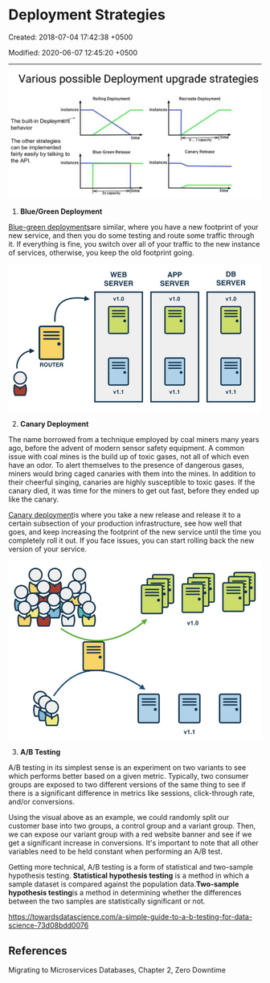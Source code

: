 # Deployment Strategies

Created: 2018-07-04 17:42:38 +0500

Modified: 2020-06-07 12:45:20 +0500

---

![Various possible Deployment upgrade strategies instances The built-in Deployméfif¯ behavior The other strategies can be implemented fairly easily by talking to the API. instances Rolling Deployment time Blue-Green Release time 2x capacity instances instances Recreate Deployment time O 1 capacity Canary Release time ](../../media/DevOps-DevOps-Deployment-Strategies-image1.png)

1. **Blue/Green Deployment**

[Blue-green deployments](https://www.gocd.org/2017/07/25/blue-green-deployments/)are similar, where you have a new footprint of your new service, and then you do some testing and route some traffic through it. If everything is fine, you switch over all of your traffic to the new instance of services, otherwise, you keep the old footprint going.

![Blue green deployments](../../media/DevOps-DevOps-Deployment-Strategies-image2.jpg)

2. **Canary Deployment**

The name borrowed from a technique employed by coal miners many years ago, before the advent of modern sensor safety equipment. A common issue with coal mines is the build up of toxic gases, not all of which even have an odor. To alert themselves to the presence of dangerous gases, miners would bring caged canaries with them into the mines. In addition to their cheerful singing, canaries are highly susceptible to toxic gases. If the canary died, it was time for the miners to get out fast, before they ended up like the canary.

[Canary deployment](https://www.gocd.org/2017/08/15/canary-releases/)is where you take a new release and release it to a certain subsection of your production infrastructure, see how well that goes, and keep increasing the footprint of the new service until the time you completely roll it out. If you face issues, you can start rolling back the new version of your service.

![Canary deployments](../../media/DevOps-DevOps-Deployment-Strategies-image3.jpg)

3. **A/B Testing**

A/B testing in its simplest sense is an experiment on two variants to see which performs better based on a given metric. Typically, two consumer groups are exposed to two different versions of the same thing to see if there is a significant difference in metrics like sessions, click-through rate, and/or conversions.

Using the visual above as an example, we could randomly split our customer base into two groups, a control group and a variant group. Then, we can expose our variant group with a red website banner and see if we get a significant increase in conversions. It's important to note that all other variables need to be held constant when performing an A/B test.

Getting more technical, A/B testing is a form of statistical and two-sample hypothesis testing. **Statistical hypothesis testing** is a method in which a sample dataset is compared against the population data.**Two-sample hypothesis testing**is a method in determining whether the differences between the two samples are statistically significant or not.

<https://towardsdatascience.com/a-simple-guide-to-a-b-testing-for-data-science-73d08bdd0076>

## References

Migrating to Microservices Databases, Chapter 2, Zero Downtime

